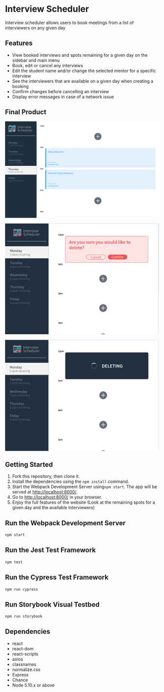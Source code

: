 # Interview Scheduler

Interview scheduler allows users to book meetings from a list of interviewers on any given day

## Features 

- View booked interviews and spots remaining for a given day on the sidebar and main menu
- Book, edit or cancel any interviews
- Edit the student name and/or change the selected mentor for a specific interview
- See the interviewers that are available on a given day when creating a booking
- Confirm changes before cancelling an interview
- Display error messages in case of a network issue


## Final Product

!["Main page display & Book/Edit interview functionality"](https://github.com/russellcape/scheduler/blob/master/docs/appointments_friday.png)

!["Confirm delete functionality"](https://raw.githubusercontent.com/Caronise/scheduler/master/docs/Delete.png)

!["Responsive deleting functionality"](https://raw.githubusercontent.com/Caronise/scheduler/master/docs/Saving.png)

## Getting Started

1. Fork this repository, then clone it.
2. Install the dependencies using the `npm install` command.
3. Start the Webpack Development Server using`npm start`. The app will be served at <http://localhost:8000/>.
4. Go to <http://localhost:8000/> in your browser.
5. Enjoy the full features of the website (Look at the remaining spots for a given day and the available interviewers)

## Run the Webpack Development Server

```sh
npm start
```

## Run the Jest Test Framework

```sh
npm test
```

## Run the Cypress Test Framework

```sh
npm run cypress
```

## Run Storybook Visual Testbed

```sh
npm run storybook
```

## Dependencies

- react
- react-dom
- react-scripts
- axios
- classnames
- normalize.css
- Express
- Chance
- Node 5.10.x or above